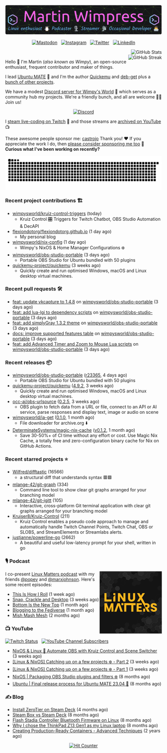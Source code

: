 <p align="center">
  <a href="https://wimpysworld.com" target="_blank"><img src="https://raw.githubusercontent.com/flexiondotorg/flexiondotorg/main/.github/github-header-image.png"></a>
</p>
<p align="center">
  &nbsp;<a href="https://fosstodon.org/@wimpy" target="_blank"><img alt="Mastodon" src="https://img.shields.io/badge/Mastodon-6468fa?style=for-the-badge&logo=mastodon&logoColor=%23ffffff"></a>&nbsp;
  &nbsp;<a href="https://www.instagram.com/wimpysworld/" target="_blank"><img alt="Instagram" src="https://img.shields.io/badge/instagram-d3175c?style=for-the-badge&logo=instagram&logoColor=%23ffffff"></a>&nbsp;
  &nbsp;<a href="https://twitter.com/m_wimpress" target="_blank"><img alt="Twitter" src="https://img.shields.io/badge/Twitter-303030?style=for-the-badge&logo=x&logoColor=%23ffffff"></a>&nbsp;
  &nbsp;<a href="https://www.linkedin.com/in/martinwimpress/" target="_blank"><img alt="LinkedIn" src="https://img.shields.io/badge/LinkedIn-1667be?style=for-the-badge&logo=linkedin&logoColor=%23ffffff"></a>&nbsp;
</p>
<a href="https://github.com/flexiondotorg" target="_blank"><img align="right" src="https://github-readme-stats.vercel.app/api?username=flexiondotorg&show_icons=true&show=reviews,discussions_started,discussions_answered,prs_merged&include_all_commits=true&bg_color=0E1117&title_color=fa66ed&icon_color=6bbbfa&text_color=c5c8c6&ring_color=98ed3f&border_radius=8" alt="GitHub Stats"></a>
<br />
<a href="https://github.com/flexiondotorg" target="_blank"><img align="right" src="https://streak-stats.demolab.com?user=flexiondotorg&theme=cobalt&border_radius=8&date_format=j%20M%5B%20Y%5D&mode=daily&card_width=465&hide_total_contributions=true" alt="GitHub Streak" /></a>

Hello 👋 I'm Martin (*also known as Wimpy*), an open-source enthusiast, frequent contributor and maker of things.

I lead [Ubuntu MATE](https://ubuntu-mate.org) 🧉 and I'm the author [Quickemu](https://github.com/quickemu-project)
and [deb-get](https://github.com/wimpysworld/deb-get) plus a [bunch of other projects](https://wimpysworld.com/projects/).

We have a modest [Discord server for Wimpy's World](https://wimpysworld.io/discord) 💬 which serves as a community hub my projects.
We're a friendly bunch, and all are welcome 🏳️‍🌈 Join us!

<div align="center"><a href="https://wimpysworld.io/discord" target="_blank"><img alt="Discord" src="https://img.shields.io/discord/712850672223125565?style=for-the-badge&logo=discord&logoColor=%23ffffff&label=Discord&labelColor=%234253e8&color=%23e4e2e2"></a></div>

I [steam live-coding on Twitch](https://twitch.tv/WimpysWorld) 📡 and those streams are [archived on YouTube](https://youtube.com/WimpysWorld) 📺️

These awesome people sponsor me: [castrojo](https://github.com/castrojo) Thank you! ❤️
If you appreciate the work I do, then [please consider sponsoring me too](https://github.com/sponsors/flexiondotorg) 🤑 **Curious what I've been working on recently?**
<div align="center">
  <img align="center" alt="GitHub Contribution Snake" src="https://raw.githubusercontent.com/flexiondotorg/flexiondotorg/snake/github-contribution-grid-snake-dark.svg">
</div>

### Recent project contributions 🏗️


- [wimpysworld/kruiz-control-triggers](https://github.com/wimpysworld/kruiz-control-triggers) (today)
  - Kruiz Control 🎛️ Triggers for Twitch Chatbot, OBS Studio Automation &amp; DecAPI
- [flexiondotorg/flexiondotorg.github.io](https://github.com/flexiondotorg/flexiondotorg.github.io) (1 day ago)
  - My personal blog
- [wimpysworld/nix-config](https://github.com/wimpysworld/nix-config) (1 day ago)
  - Wimpy&#39;s NixOS  &amp; Home Manager Configurations ❄️
- [wimpysworld/obs-studio-portable](https://github.com/wimpysworld/obs-studio-portable) (3 days ago)
  - Portable OBS Studio for Ubuntu bundled with 50 plugins
- [quickemu-project/quickemu](https://github.com/quickemu-project/quickemu) (3 weeks ago)
  - Quickly create and run optimised Windows, macOS and Linux desktop virtual machines.

### Recent pull requests 🛠️


- [feat: update vkcapture to 1.4.8](https://github.com/wimpysworld/obs-studio-portable/pull/73) on [wimpysworld/obs-studio-portable](https://github.com/wimpysworld/obs-studio-portable) (3 days ago)
- [feat: add lua-lgi to dependency scripts](https://github.com/wimpysworld/obs-studio-portable/pull/72) on [wimpysworld/obs-studio-portable](https://github.com/wimpysworld/obs-studio-portable) (3 days ago)
- [feat: add simplyGray 1.3.2 theme](https://github.com/wimpysworld/obs-studio-portable/pull/71) on [wimpysworld/obs-studio-portable](https://github.com/wimpysworld/obs-studio-portable) (3 days ago)
- [docs: improve supported features table](https://github.com/wimpysworld/obs-studio-portable/pull/70) on [wimpysworld/obs-studio-portable](https://github.com/wimpysworld/obs-studio-portable) (3 days ago)
- [feat: add Advanced Timer and Zoom to Mouse Lua scripts](https://github.com/wimpysworld/obs-studio-portable/pull/69) on [wimpysworld/obs-studio-portable](https://github.com/wimpysworld/obs-studio-portable) (3 days ago)

### Recent releases 📦️


- [wimpysworld/obs-studio-portable](https://github.com/wimpysworld/obs-studio-portable) ([r23365](https://github.com/wimpysworld/obs-studio-portable/releases/tag/r23365), 4 days ago)
  - Portable OBS Studio for Ubuntu bundled with 50 plugins
- [quickemu-project/quickemu](https://github.com/quickemu-project/quickemu) ([4.9.2](https://github.com/quickemu-project/quickemu/releases/tag/4.9.2), 3 weeks ago)
  - Quickly create and run optimised Windows, macOS and Linux desktop virtual machines.
- [occ-ai/obs-urlsource](https://github.com/occ-ai/obs-urlsource) ([0.2.5](https://github.com/occ-ai/obs-urlsource/releases/tag/0.2.5), 3 weeks ago)
  - OBS plugin to fetch data from a URL or file, connect to an API or AI service, parse responses and display text, image or audio on scene
- [wimpysworld/ia-get](https://github.com/wimpysworld/ia-get) ([0.1.0](https://github.com/wimpysworld/ia-get/releases/tag/0.1.0), 1 month ago)
  - File downloader for archive.org ⬇️
- [DeterminateSystems/magic-nix-cache](https://github.com/DeterminateSystems/magic-nix-cache) ([v0.1.2](https://github.com/DeterminateSystems/magic-nix-cache/releases/tag/v0.1.2), 1 month ago)
  - Save 30-50%&#43; of CI time without any effort or cost. Use Magic Nix Cache, a totally free and zero-configuration binary cache for Nix on GitHub Actions.

### Recent starred projects ⭐️


- [Wilfred/difftastic](https://github.com/Wilfred/difftastic) (16566)
  - a structural diff that understands syntax 🟥🟩
- [mlange-42/git-graph](https://github.com/mlange-42/git-graph) (334)
  - Command line tool to show clear git graphs arranged for your branching model
- [mlange-42/git-igitt](https://github.com/mlange-42/git-igitt) (105)
  - Interactive, cross-platform Git terminal application with clear git graphs arranged for your branching model
- [Kruiser8/Kruiz-Control](https://github.com/Kruiser8/Kruiz-Control) (211)
  - Kruiz Control enables a pseudo code approach to manage and automatically handle Twitch Channel Points, Twitch Chat, OBS or SLOBS, and StreamElements or Streamlabs alerts.
- [justjanne/powerline-go](https://github.com/justjanne/powerline-go) (2662)
  -  A beautiful and useful low-latency prompt for your shell, written in go

### 🎙️ Podcast
<img align="right" src="https://raw.githubusercontent.com/flexiondotorg/flexiondotorg/main/.github/linuxmatters.png" alt="Linux Matters Podcast" width="200" height="200">

I co-present [Linux Matters podcast](https://linuxmatters.sh) with my friends [@popey](https://github.com/popey) and [@marxjohnson](https://github.com/marxjohnson).
Here's some recent episodes:

- [This Is How I Roll](https://linuxmatters.sh/19/) (1 week ago)
- [Snap, Crackle and Desktop](https://linuxmatters.sh/18/) (3 weeks ago)
- [Bottom Is the New Top](https://linuxmatters.sh/17/) (1 month ago)
- [Blogging to the Fediverse](https://linuxmatters.sh/16/) (1 month ago)
- [Mish Mash Mesh](https://linuxmatters.sh/15/) (2 months ago)

### 📺️ YouTube
<a href="https://twitch.tv/WimpysWorld" target="_blank"><img alt="Twitch Status" src="https://img.shields.io/twitch/status/WimpysWorld?style=for-the-badge&logo=twitch&logoColor=ffffff&label=Twitch&labelColor=%23904ef9&color=%23e4e2e2"></a>&nbsp;&nbsp;
<a href="https://youtube.com/WimpysWorld" target="_blank"><img alt="YouTube Channel Subscribers" src="https://img.shields.io/youtube/channel/subscribers/UChpYmMp7EFaxuogUX1eAqyw?style=for-the-badge&logo=youtube&logoColor=ffffff&label=YouTube&labelColor=%23fb1b20&color=%23e4e2e2"></a>

- [NixOS &amp; Linux 🐧 Automate OBS with Kruiz Control and Scene Switcher](https://www.youtube.com/watch?v=BSITslJbMGA) (3 weeks ago)
- [[Linux &amp; NixOS] Catching up on a few projects ❄️ - Part 2](https://www.youtube.com/watch?v=IpiuKvqHU-c) (3 weeks ago)
- [[Linux &amp; NixOS] Catching up on a few projects ❄️ - Part 1](https://www.youtube.com/watch?v=4fQnynxcCiM) (3 weeks ago)
- [NixOS | Packaging OBS Studio plugins and filters ❄️](https://www.youtube.com/watch?v=-QIhBJ11ZTM) (8 months ago)
- [Ubuntu | Final release process for Ubuntu MATE 23.04 🧉](https://www.youtube.com/watch?v=mNJzcJiaCCM) (8 months ago)

### ✍️ Blog

- [Install ZeroTier on Steam Deck](https://wimpysworld.com/posts/install-zerotier-on-steamdeck/) (4 months ago)
- [Steam Box vs Steam Deck](https://wimpysworld.com/posts/steambox-vs-steamdeck/) (8 months ago)
- [Flash Stadia Controller Bluetooth Firmware on Linux](https://wimpysworld.com/posts/flash-stadia-controller-bluetooth-firmware-on-linux/) (8 months ago)
- [Why I chose the ThinkPad Z13 Gen1 as my Linux laptop](https://wimpysworld.com/posts/why-i-chose-the-thinkpad-z13-as-my-linux-laptop/) (8 months ago)
- [Creating Production-Ready Containers - Advanced Techniques](https://wimpysworld.com/posts/creating-production-ready-containers-advanced-techniques/) (2 years ago)

<p align="center">
  <a href="https://github.com/flexiondotorg/flexiondotorg" target="_blank"><img alt="Hit Counter" src="https://img.shields.io/endpoint?url=https%3A%2F%2Fhits.dwyl.com%2Fflexiondotorg%2Fflexiondotorg.json&style=flat-square&logo=github&logoColor=ffffff&label=Visitors&labelColor=%23f76ce9&color=%236fbbf6">
</p>
